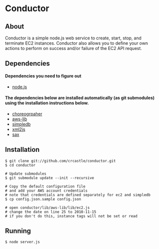 # Conductor

## About

Conductor is a simple node.js web service to create, start, stop, and terminate EC2 instances. Conductor also allows you to define your own actions to perform on success and/or failure of the EC2 API request.

## Dependencies

#### Dependencies you need to figure out
 * [node.js](https://github.com/ry/node)

#### The dependencies below are installed automatically (as git submodules) using the installation instructions below.
 * [choreogrpaher](https://github.com/laughinghan/choreographer)
 * [aws-lib](https://github.com/mirkok/aws-lib)
 * [simpledb](https://github.com/rjrodger/simpledb)
 * [xml2js](https://github.com/maqr/node-xml2js/)
 * [sax](https://github.com/isaacs/sax-js/)

## Installation

    $ git clone git://github.com/crcastle/conductor.git
    $ cd conductor

	# Update submodules
	$ git submodule update --init --recursive

    # Copy the default configuration file
	# and add your AWS account credentials
	# note that credentials are defined separately for ec2 and simpledb
    $ cp config.json.sample config.json

	# open conductor/lib/aws-lib/lib/ec2.js
	# change the date on line 25 to 2010-11-15
	# if you don't do this, instance tags will not be set or read

## Running

	$ node server.js
